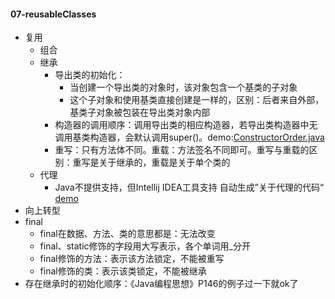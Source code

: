 #### 07-reusableClasses
- 复用
  - 组合
  - 继承
    - 导出类的初始化：
      - 当创建一个导出类的对象时，该对象包含一个基类的子对象
      - 这个子对象和使用基类直接创建是一样的，区别：后者来自外部，基类子对象被包装在导出类对象内部
    - 构造器的调用顺序：调用导出类的相应构造器，若导出类构造器中无调用基类构造器，会默认调用super()。demo:[ConstructorOrder.java](C:\Users\呵\Desktop\getWork\JavaDemos\07-reusableClasses\src\main\java\com\reusableclasses\ConstructorOrder.java)
    - 重写：只有方法体不同。重载：方法签名不同即可。重写与重载的区别：重写是关于继承的，重载是关于单个类的
  - 代理
    - Java不提供支持，但Intellij IDEA工具支持 自动生成”关于代理的代码“ [demo](C:\Users\呵\Desktop\getWork\JavaDemos\07-reusableClasses\src\main\java\com\reusableclasses\DelegatedGenerator.java)
- 向上转型
- final
  - final在数据、方法、类的意思都是：无法改变
  - final、static修饰的字段用大写表示，各个单词用_分开
  - final修饰的方法：表示该方法锁定，不能被重写
  - final修饰的类：表示该类锁定，不能被继承
- 存在继承时的初始化顺序：《Java编程思想》P146的例子过一下就ok了